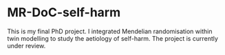 # MR-DoC-self-harm
This is my final PhD project. I integrated Mendelian randomisation within twin modelling to study the aetiology of self-harm. The project is currently under review. 
